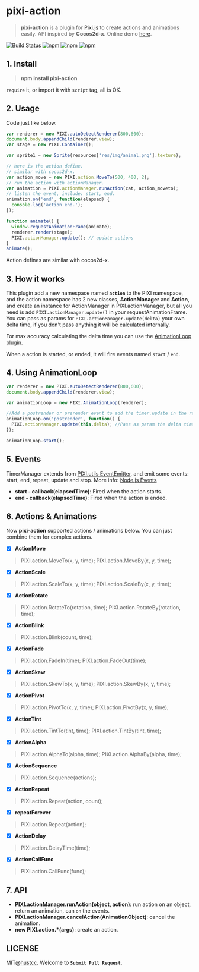 # pixi-action

> **pixi-action** is a plugin for [Pixi.js](https://github.com/pixijs/pixi.js) to create actions and animations easily. API inspired by **Cocos2d-x**. Online demo [here](http://git.hust.cc/pixi-action/).

[![Build Status](https://travis-ci.org/hustcc/pixi-action.svg?branch=master)](https://travis-ci.org/hustcc/pixi-action) [![npm](https://img.shields.io/npm/v/pixi-action.svg?style=flat-square)](https://www.npmjs.com/package/pixi-action) [![npm](https://img.shields.io/npm/dt/pixi-action.svg?style=flat-square)](https://www.npmjs.com/package/pixi-action) [![npm](https://img.shields.io/npm/l/pixi-action.svg?style=flat-square)](https://www.npmjs.com/package/pixi-action)


## 1. Install

> **npm install pixi-action**

`require` it, or import it with `script` tag, all is OK.


## 2. Usage

Code just like below.

```js
var renderer = new PIXI.autoDetectRenderer(800,600);
document.body.appendChild(renderer.view);
var stage = new PIXI.Container();

var sprite1 = new Sprite(resources['res/img/animal.png'].texture);

// here is the action define.
// similar with cocos2d-x.
var action_move = new PIXI.action.MoveTo(500, 400, 2);
// run the action with actionManager.
var animation = PIXI.actionManager.runAction(cat, action_moveto);
// listen the event, include: start, end.
animation.on('end', function(elapsed) {
  console.log('action end.');
});

function animate() {
  window.requestAnimationFrame(animate);
  renderer.render(stage);
  PIXI.actionManager.update(); // update actions
}
animate();
```

Action defines are similar with cocos2d-x.


## 3. How it works

This plugin add a new namespace named **`action`** to the PIXI namespace, and the action namespace has 2 new classes, **ActionManager** and **Action**, and create an instance for ActionManager in PIXI.actionManager, but all you need is add `PIXI.actionManager.update()` in your requestAnimationFrame. You can pass as params for `PIXI.actionManager.update(delta)` your own delta time, if you don't pass anything it will be calculated internally. 

For max accuracy calculating the delta time you can use the [AnimationLoop](https://github.com/Nazariglez/pixi-animationloop/) plugin.

When a action is started, or ended, it will fire events named `start` / `end`.


## 4. Using AnimationLoop

```js
var renderer = new PIXI.autoDetectRenderer(800,600);
document.body.appendChild(renderer.view);

var animationLoop = new PIXI.AnimationLoop(renderer);

//Add a postrender or prerender event to add the timer.update in the raf.
animationLoop.on('postrender', function() {
  PIXI.actionManager.update(this.delta); //Pass as param the delta time to PIXI.timerManager.update
});

animationLoop.start();
```


## 5. Events

TimerManager extends from [PIXI.utils.EventEmitter](https://github.com/primus/eventemitter3), and emit some events: start, end, repeat, update and stop. More info: [Node.js Events](https://nodejs.org/api/events.html#events_emitter_emit_event_arg1_arg2)

- **start - callback(elapsedTime)**: Fired when the action starts.
- **end - callback(elapsedTime)**: Fired when the action is ended.


## 6. Actions & Animations

Now **pixi-action** supported actions / animations below. You can just combine them for complex actions.

 - [x] **ActionMove**

> PIXI.action.MoveTo(x, y, time);
> PIXI.action.MoveBy(x, y, time);

 - [x] **ActionScale**

> PIXI.action.ScaleTo(x, y, time);
> PIXI.action.ScaleBy(x, y, time);

 - [x] **ActionRotate**

> PIXI.action.RotateTo(rotation, time);
> PIXI.action.RotateBy(rotation, time);

 - [x] **ActionBlink**

> PIXI.action.Blink(count, time);

 - [x] **ActionFade**

> PIXI.action.FadeIn(time);
> PIXI.action.FadeOut(time);

 - [x] **ActionSkew**

> PIXI.action.SkewTo(x, y, time);
> PIXI.action.SkewBy(x, y, time);

 - [x] **ActionPivot**

> PIXI.action.PivotTo(x, y, time);
> PIXI.action.PivotBy(x, y, time);

 - [x] **ActionTint**

> PIXI.action.TintTo(tint, time);
> PIXI.action.TintBy(tint, time);

 - [x] **ActionAlpha**

> PIXI.action.AlphaTo(alpha, time);
> PIXI.action.AlphaBy(alpha, time);

 - [x] **ActionSequence**

> PIXI.action.Sequence(actions);

 - [X] **ActionRepeat**

> PIXI.action.Repeat(action, count);

 - [x] **repeatForever**

> PIXI.action.Repeat(action);

 - [x] **ActionDelay**

> PIXI.action.DelayTime(time);

 - [x] **ActionCallFunc**

> PIXI.action.CallFunc(func);



## 7. API

 - **PIXI.actionManager.runAction(object, action)**: run action on an object, return an animation, can `on` the events.
 -  **PIXI.actionManager.cancelAction(AnimationObject)**: cancel the animation.
 - **new PIXI.action.*(args)**: create an action.
  

## LICENSE

MIT@[hustcc](https://github/com/hustcc). Welcome to **`Submit Pull Request`**.
